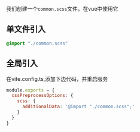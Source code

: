我们创建一个`common.scss`文件，在vue中使用它
## 单文件引入
```css
@import "./common.scss"
```


## 全局引入

在vite.config.ts,添加下边代码，并重启服务
```js
module.exports = {
  cssPreprocessOptions: {
    scss: {
      additionalData: '@import "./common.scss";'
    }
  }
}
```